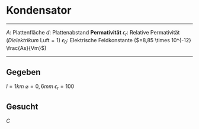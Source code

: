 # Kondensator
___
$A$: Plattenfläche
$d$: Plattenabstand
**Permativität**
$\epsilon_r$: Relative Permativität (*Dielektrikum* Luft$=1$)
$\epsilon_0$: Elektrische Feldkonstante ($=8,85 \times 10^{-12} \frac{As}{Vm}$)

___
## Gegeben
$l=1km$
$\varnothing=0,6mm$
$\epsilon_r=100$
## Gesucht
$C$